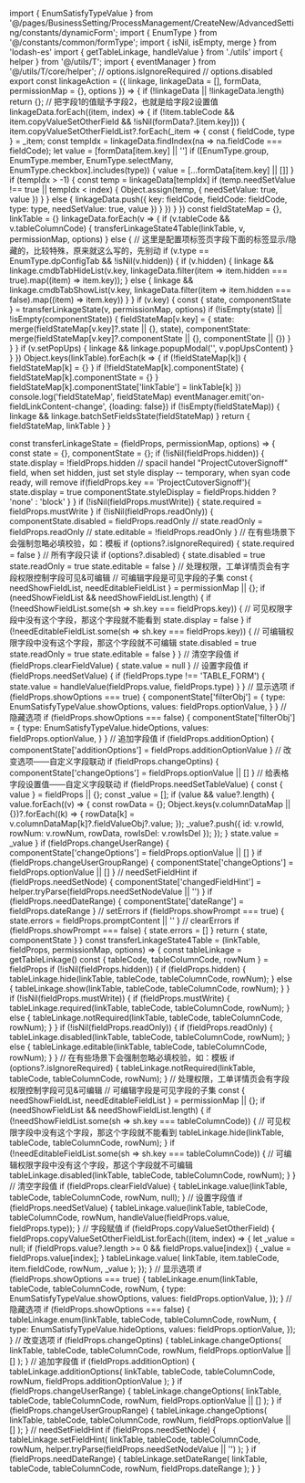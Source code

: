 
import { EnumSatisfyTypeValue } from '@/pages/BusinessSetting/ProcessManagement/CreateNew/AdvancedSetting/constants/dynamicForm';
import { EnumType } from '@/constants/common/formType';
import { isNil, isEmpty, merge } from 'lodash-es'
import { getTableLinkage, handleValue } from './utils'
import { helper } from '@/utils/T';
import { eventManager } from '@/utils/T/core/helper';
// options.isIgnoreRequired
// options.disabled
export const linkageAction = ({ linkage, linkageData = [], formData, permissionMap = {}, options }) => {
    if (!linkageData || !linkageData.length) return {};
    // 把字段1的值赋予字段2，也就是给字段2设置值
    linkageData.forEach((item, index) => {
        if (!item.tableCode && item.copyValueSetOtherField && !isNil(formData?.[item.key])) {
            item.copyValueSetOtherFieldList?.forEach(_item => {
                const { fieldCode, type } = _item;
                const tempIdx = linkageData.findIndex(na => na.fieldCode === fieldCode);
                let value = [formData[item.key] || '']
                if ([EnumType.group, EnumType.member, EnumType.selectMany, EnumType.checkbox].includes(type)) {
                    value = [...formData[item.key] || []]
                }
                if (tempIdx > -1) {
                    const temp = linkageData[tempIdx]
                    if (temp.needSetValue !== true || tempIdx < index) {
                        Object.assign(temp, {
                            needSetValue: true,
                            value
                        })
                    }
                } else {
                    linkageData.push({
                        key: fieldCode,
                        fieldCode: fieldCode,
                        type: type,
                        needSetValue: true,
                        value
                    })
                }
            })
        }
    })
    const fieldStateMap = {}, linkTable = {}
    linkageData.forEach(v => {
        if (v.tableCode && v.tableColumnCode) {
            transferLinkageState4Table(linkTable, v, permissionMap, options)
        } else {
            // 这里是配置项标签页字段下面的标签显示/隐藏的，比较特殊，原来就这么写的，先别动
            if (v.type == EnumType.dpConfigTab && !isNil(v.hidden)) {
                if (v.hidden) {
                    linkage && linkage.cmdbTabHideList(v.key, linkageData.filter(item => item.hidden === true).map((item) => item.key));
                } else {
                    linkage && linkage.cmdbTabShowList(v.key, linkageData.filter(item => item.hidden === false).map((item) => item.key))
                }
            }
            if (v.key) {
                const { state, componentState } = transferLinkageState(v, permissionMap, options)
                if (!isEmpty(state) || !isEmpty(componentState)) {
                    fieldStateMap[v.key] = {
                        state: merge(fieldStateMap[v.key]?.state || {}, state),
                        componentState: merge(fieldStateMap[v.key]?.componentState || {}, componentState || {})
                    }
                }
            }
            if (v.setPopUps) {
                linkage && linkage.popupModal('', v.popUpsContent)
            }
        }
    })
    Object.keys(linkTable).forEach(k => {
        if (!fieldStateMap[k]) {
            fieldStateMap[k] = {}
        }
        if (!fieldStateMap[k].componentState) {
            fieldStateMap[k].componentState = {}
        }
        fieldStateMap[k].componentState['linkTable'] = linkTable[k]
    })
    console.log('fieldStateMap', fieldStateMap)
    eventManager.emit('on-fieldLinkContent-change', {loading: false})
    if (!isEmpty(fieldStateMap)) {
        linkage && linkage.batchSetFieldsState(fieldStateMap)
    }
    return {
        fieldStateMap,
        linkTable
    }
}

const transferLinkageState = (fieldProps, permissionMap, options) => {
    const state = {}, componentState = {};
    if (!isNil(fieldProps.hidden)) {
        state.display = !fieldProps.hidden
        // spacil handel "ProjectCutoverSignoff" field, when set hidden, just set style display -- temporary, when syan code ready, will remove
        if(fieldProps.key == 'ProjectCutoverSignoff'){
            state.display = true
            componentState.styleDisplay = fieldProps.hidden ? 'none' : 'block'
        }
    }
    if (!isNil(fieldProps.mustWrite)) {
        state.required = fieldProps.mustWrite
    }
    if (!isNil(fieldProps.readOnly)) {
        componentState.disabled = fieldProps.readOnly
        // state.readOnly = fieldProps.readOnly
        // state.editable = !fieldProps.readOnly
    }
    // 在有些场景下会强制忽略必填校验，如：模板
    if (options?.isIgnoreRequired) {
        state.required = false
    }
    // 所有字段只读
    if (options?.disabled) {
        state.disabled = true
        state.readOnly = true
        state.editable = false
    }
    // 处理权限，工单详情页会有字段权限控制字段可见&可编辑
    // 可编辑字段是可见字段的子集
    const { needShowFieldList, needEditableFieldList } = permissionMap || {};
    if (needShowFieldList && needShowFieldList.length) {
        if (!needShowFieldList.some(sh => sh.key === fieldProps.key)) {
            // 可见权限字段中没有这个字段，那这个字段就不能看到
            state.display = false
        }
        if (!needEditableFieldList.some(sh => sh.key === fieldProps.key)) {
            // 可编辑权限字段中没有这个字段，那这个字段就不可编辑
            state.disabled = true
            state.readOnly = true
            state.editable = false
        }
    }
    // 清空字段值
    if (fieldProps.clearFieldValue) {
        state.value = null
    }
    // 设置字段值
    if (fieldProps.needSetValue) {
        if (fieldProps.type !== 'TABLE_FORM') {
            state.value = handleValue(fieldProps.value, fieldProps.type)
        }
    }
    // 显示选项
    if (fieldProps.showOptions === true) {
        componentState['filterObj'] = {
            type: EnumSatisfyTypeValue.showOptions,
            values: fieldProps.optionValue,
        }
    }
    // 隐藏选项
    if (fieldProps.showOptions === false) {
        componentState['filterObj'] = {
            type: EnumSatisfyTypeValue.hideOptions,
            values: fieldProps.optionValue,
        }
    }
    // 追加字段值
    if (fieldProps.additionOption) {
        componentState['additionOptions'] = fieldProps.additionOptionValue
    }
    // 改变选项——自定义字段联动
    if (fieldProps.changeOptins) {
        componentState['changeOptions'] = fieldProps.optionValue || []
    }
    // 给表格字段设置值——自定义字段联动
    if (fieldProps.needSetTableValue) {
        const { value } = fieldProps || {};
        const _value = [];
        if (value && value?.length) {
            value.forEach((v) => {
                const rowData = {};
                Object.keys(v.columnDataMap || {})?.forEach((k) => {
                    rowData[k] = v.columnDataMap[k]?.fieldValueObj?.value;
                });
                _value?.push({
                    id: v.rowId,
                    rowNum: v.rowNum,
                    rowData,
                    rowIsDel: v.rowIsDel
                });
            });
        }
        state.value = _value
    }
    if (fieldProps.changeUserRange) {
        componentState['changeOptions'] = fieldProps.optionValue || []
    }
    if (fieldProps.changeUserGroupRange) {
        componentState['changeOptions'] = fieldProps.optionValue || []
    }
    // needSetFieldHint
    if (fieldProps.needSetNode) {
        componentState['changedFieldHint'] = helper.tryParse(fieldProps.needSetNodeValue || '')
    }
    if (fieldProps.needDateRange) {
        componentState['dateRange'] = fieldProps.dateRange
    }
    // setErrors
    if (fieldProps.showPrompt === true) {
        state.errors = fieldProps.promptContent || ''
    }
    // clearErrors
    if (fieldProps.showPrompt === false) {
        state.errors = []
    }
    return { state, componentState }
}
const transferLinkageState4Table = (linkTable, fieldProps, permissionMap, options) => {
    const tableLinkage = getTableLinkage()
    const { tableCode, tableColumnCode, rowNum } = fieldProps
    if (!isNil(fieldProps.hidden)) {
        if (fieldProps.hidden) {
            tableLinkage.hide(linkTable, tableCode, tableColumnCode, rowNum);
        } else {
            tableLinkage.show(linkTable, tableCode, tableColumnCode, rowNum);
        }
    }
    if (!isNil(fieldProps.mustWrite)) {
        if (fieldProps.mustWrite) {
            tableLinkage.required(linkTable, tableCode, tableColumnCode, rowNum);
        } else {
            tableLinkage.notRequired(linkTable, tableCode, tableColumnCode, rowNum);
        }
    }
    if (!isNil(fieldProps.readOnly)) {
        if (fieldProps.readOnly) {
            tableLinkage.disabled(linkTable, tableCode, tableColumnCode, rowNum);
        } else {
            tableLinkage.editable(linkTable, tableCode, tableColumnCode, rowNum);
        }
    }
    // 在有些场景下会强制忽略必填校验，如：模板
    if (options?.isIgnoreRequired) {
        tableLinkage.notRequired(linkTable, tableCode, tableColumnCode, rowNum);
    }
    // 处理权限，工单详情页会有字段权限控制字段可见&可编辑
    // 可编辑字段是可见字段的子集
    const { needShowFieldList, needEditableFieldList } = permissionMap || {};
    if (needShowFieldList && needShowFieldList.length) {
        if (!needShowFieldList.some(sh => sh.key === tableColumnCode)) {
            // 可见权限字段中没有这个字段，那这个字段就不能看到
            tableLinkage.hide(linkTable, tableCode, tableColumnCode, rowNum);
        }
        if (!needEditableFieldList.some(sh => sh.key === tableColumnCode)) {
            // 可编辑权限字段中没有这个字段，那这个字段就不可编辑
            tableLinkage.disabled(linkTable, tableCode, tableColumnCode, rowNum);
        }
    }
    // 清空字段值
    if (fieldProps.clearFieldValue) {
        tableLinkage.value(linkTable, tableCode, tableColumnCode, rowNum, null);
    }
    // 设置字段值
    if (fieldProps.needSetValue) {
        tableLinkage.value(linkTable, tableCode, tableColumnCode, rowNum, handleValue(fieldProps.value, fieldProps.type));
    }
    // 字段赋值
    if (fieldProps.copyValueSetOtherField) {
        fieldProps.copyValueSetOtherFieldList.forEach((item, index) => {
            let _value = null;
            if (fieldProps.value?.length >= 0 && fieldProps.value[index]) {
                _value = fieldProps.value[index];
            }
            tableLinkage.value(
                linkTable,
                item.tableCode,
                item.fieldCode,
                rowNum,
                _value
            );
        });
    }
    // 显示选项
    if (fieldProps.showOptions === true) {
        tableLinkage.enum(linkTable, tableCode, tableColumnCode, rowNum, {
            type: EnumSatisfyTypeValue.showOptions,
            values: fieldProps.optionValue,
        });
    }
    // 隐藏选项
    if (fieldProps.showOptions === false) {
        tableLinkage.enum(linkTable, tableCode, tableColumnCode, rowNum, {
            type: EnumSatisfyTypeValue.hideOptions,
            values: fieldProps.optionValue,
        });
    }
    // 改变选项
    if (fieldProps.changeOptins) {
        tableLinkage.changeOptions(
            linkTable,
            tableCode,
            tableColumnCode,
            rowNum,
            fieldProps.optionValue || []
        );
    }
    // 追加字段值
    if (fieldProps.additionOption) {
        tableLinkage.additionOptions(
            linkTable,
            tableCode,
            tableColumnCode,
            rowNum,
            fieldProps.additionOptionValue
        );
    }
    if (fieldProps.changeUserRange) {
        tableLinkage.changeOptions(
            linkTable,
            tableCode,
            tableColumnCode,
            rowNum,
            fieldProps.optionValue || []
        );
    }
    if (fieldProps.changeUserGroupRange) {
        tableLinkage.changeOptions(
            linkTable,
            tableCode,
            tableColumnCode,
            rowNum,
            fieldProps.optionValue || []
        );
    }
    // needSetFieldHint
    if (fieldProps.needSetNode) {
        tableLinkage.setFieldHint(
            linkTable,
            tableCode,
            tableColumnCode,
            rowNum,
            helper.tryParse(fieldProps.needSetNodeValue || '')
        );
    }
    if (fieldProps.needDateRange) {
        tableLinkage.setDateRange(
            linkTable,
            tableCode,
            tableColumnCode,
            rowNum,
            fieldProps.dateRange
        );
    }
}
